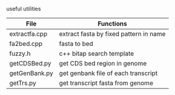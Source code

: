useful utilities  

|File|Functions|
|----|---------| 
|extractfa.cpp|extract fasta by fixed pattern in name| 
|fa2bed.cpp|fasta to bed| 
|fuzzy.h|c++ bitap search template|     
|getCDSBed.py|get CDS bed region in genome|
|getGenBank.py|get genbank file of each transcript|
|getTrs.py|get transcript fasta from genome|
